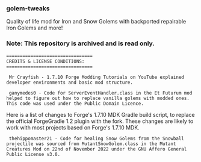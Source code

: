 ### golem-tweaks

Quality of life mod for Iron and Snow Golems with backported repairable Iron Golems and more!

### Note: This repository is archived and is read only.

    ================================
    CREDITS & LICENSE CONDITIONS:
    ================================

     Mr Crayfish - 1.7.10 Forge Modding Tutorials on YouTube explained developer environments and basic mod structure.

     ganymedes0 - Code for ServerEventHandler.class in the Et Futurum mod helped to figure out how to replace vanilla golems with modded ones. This code was used under the Public Domain Licence.
Here is a list of changes to Forge's 1.7.10 MDK Gradle build script, to replace the official ForgeGradle 1.2 plugin with the fork. These changes are likely to work with most projects based on Forge's 1.7.10 MDK.

     thehippomaster21 - Code for healing Snow Golems from the Snowball projectile was sourced from MutantSnowGolem.class in the Mutant Creatures Mod on 22nd of November 2022 under the GNU Affero General Public License v3.0.
